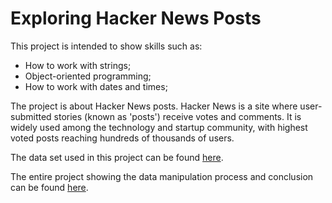 # Exploring Hacker News Posts
This project is intended to show skills such as:


* How to work with strings;
* Object-oriented programming;
* How to work with dates and times;

The project is about Hacker News posts. Hacker News is a site where user-submitted stories (known as 'posts') receive votes and comments. It is widely used among the technology and startup community, with highest voted posts reaching hundreds of thousands of users.

The data set used in this project can be found [here](https://www.kaggle.com/datasets/hacker-news/hacker-news-posts).

The entire project showing the data manipulation process and conclusion can be found [here](https://github.com/grazielladall/Exploring-Hacker-News-Posts/blob/main/Exploring%20Hackers%20News%20Posts.ipynb).
